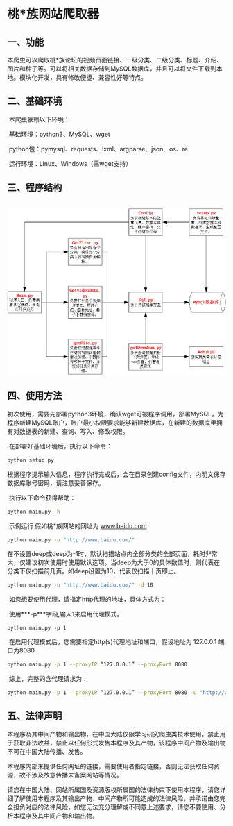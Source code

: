 
# 桃*族网站爬取器

## 一、功能

​		本爬虫可以爬取桃*族论坛的视频页面链接、一级分类、二级分类、标题、介绍、图片和种子等。可以将相关数据存储到MySQL数据库，并且可以将文件下载到本地。模块化开发，具有修改便捷、兼容性好等特点。

## 二、基础环境

​		本爬虫依赖以下环境：

​				基础环境：python3、MySQL、wget

​				python包：pymysql、requests、lxml、argparse、json、os、re

​				运行环境：Linux、Windows（需wget支持）

## 三、程序结构

​		<img src="./程序结构.png" alt="程序结构" style="zoom:67%;" />

## 四、使用方法

​		初次使用，需要先部署python3环境，确认wget可被程序调用，部署MySQL，为程序新建MySQL账户，账户最小权限要求能够新建数据库，在新建的数据库里拥有对数据表的新建、查询、写入、修改权限。

​		在部署好基础环境后，执行以下命令：

```bash
python setup.py
```

​		根据程序提示输入信息，程序执行完成后，会在目录创建config文件，内明文保存数据库账号密码，请注意妥善保存。

​		执行以下命令获得帮助：

```bash
python main.py -h
```

​		示例运行 假如桃*族网站的网址为 www.baidu.com

```bash
python main.py -u "http://www.baidu.com/"
```

​		在不设置deep或deep为-1时，默认扫描站点内全部分类的全部页面，耗时非常大，仅建议初次使用时使用默认选项。当deep为大于0的具体数值时，则代表在分类下仅扫描前几页。如deep设置为10，代表仅扫描十页即止。

```bash
python main.py -u "http://www.baidu.com/" -d 10
```

​		如您想要使用代理，请指定http代理的地址，具体方式为：

​			使用***-p***字段,输入1来启用代理模式。

```
python main.py -p 1
```

​			在启用代理模式后，您需要指定http(s)代理地址和端口，假设地址为 127.0.0.1 端口为8080

```bash
python main.py -p 1 --proxyIP “127.0.0.1” --proxyPort 8080
```

​		综上，完整的含代理请求为：

```bash
python main.py -p 1 --proxyIP “127.0.0.1” --proxyPort 8080 -u "http://www.baidu.com/" -d 10
```



## 五、法律声明

​		本程序及其中间产物和输出物，在中国大陆仅限学习研究爬虫类技术使用，禁止用于获取非法收益，禁止以任何形式发售本程序及其产物，该程序中间产物及输出物不可在中国大陆传播、发售。

​		本程序内部未提供任何网址的链接，需要使用者指定链接，否则无法获取任何资源，故不涉及故意传播未备案网站等情况。

​		请您在中国大陆、网站所属国及资源版权所属国的法律约束下使用本程序，请您详细了解使用本程序及其输出产物、中间产物所可能造成的法律风险，并承诺由您完全担负对应的法律风险，如您无法充分理解或不同意上述要求，请您不要使用、分析本程序及其中间产物和输出物。
